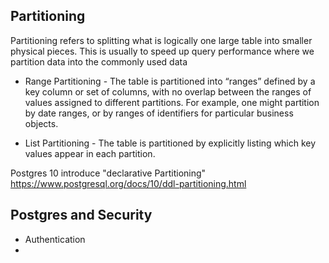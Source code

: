 
 ## Partitioning
Partitioning refers to splitting what is logically one large table into smaller physical pieces. This is usually to speed up query performance where we partition data into the commonly used data 

 * Range Partitioning - The table is partitioned into  “ranges”  defined by a key column or set of columns, with no overlap between the ranges of values assigned to different partitions. For example, one might partition by date ranges, or by ranges of identifiers for particular business objects.

 * List Partitioning - The table is partitioned by explicitly listing which key values appear in each partition.


 Postgres 10 introduce "declarative Partitioning" 
 https://www.postgresql.org/docs/10/ddl-partitioning.html

## Postgres and Security 
* Authentication 
* 
<!--stackedit_data:
eyJoaXN0b3J5IjpbLTM1ODg2MDE2NSwtMjEyMjExNDk1M119
-->